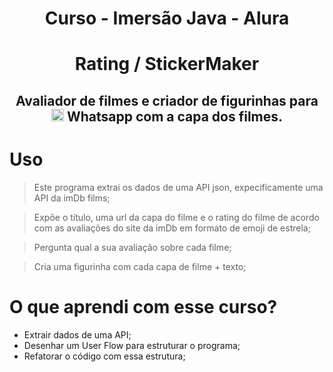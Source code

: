 <h1 align="center"> Curso - Imersão Java - Alura </h1>
<h1 align="center"> Rating / StickerMaker </h1>

<h2 align="center">Avaliador de filmes e criador de figurinhas para  <img src="https://cdn-icons-png.flaticon.com/512/174/174879.png" width="20px"> Whatsapp com a capa dos filmes.</h2>

# Uso
> Este programa extrai os dados de uma API json, expecificamente uma API da imDb films;

> Expõe o título, uma url da capa do filme e o rating do filme de acordo com as avaliações do site da imDb em formato de emoji de estrela;

> Pergunta qual a sua avaliação sobre cada filme;

> Cria uma figurinha com cada capa de filme + texto;

# O que aprendi com esse curso?

- Extrair dados de uma API;
- Desenhar um User Flow para estruturar o programa;
- Refatorar o código com essa estrutura;
